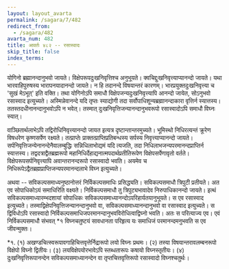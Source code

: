 ```yaml
---
layout: layout_avarta
permalink: /sagara/7/482
redirect_from:
  - /sagara/482
avarta_num: 482
title: आवर्तः ४८२ -- रसास्वादः
skip_title: false
index_terms: 
---
```


योगिनो ब्रह्मानन्दानुभवो जायते। विक्षेपरूपदुःखनिवृत्तिश्च अनुभूयते। क्वचिद्दुःखनिवृत्त्याप्यानन्दो जायते। यथा भारवाहिपुरुषस्य भारापनयादानन्दो जायते। न हि तदानन्दे विषयान्तरं कारणम्।
भारप्रयुक्तदुःखनिवृत्त्या च 'सुखं मेऽभूत्' इति वक्ति। तथा योगिनोऽपि
समाधौ विक्षेपजन्यदुःखनिवृत्त्यापि आनन्दो जायेत, सोऽनुभवो रसास्वाद
इत्युच्यते। अस्मिन्नेवानन्दे यदि तृप्तः स्याद्योगी तदा सर्वोपाधिशून्यब्रह्मानन्दाकारा वृत्तिर्न स्यात्तस्य। ततस्तदधीनानन्दानुभवोऽपि न भवेत्।
तस्मात् दुःखनिवृत्तिजन्यानन्दानुभवरूपो रसास्वादोऽपि समाधौ विघ्नः स्यात्।

वाञ्छितार्थलाभेऽपि तद्विरोधिनिवृत्त्यानन्दो जायत इत्यत्र दृष्टान्तान्तरमुच्यते। भूमिस्थो निधिरत्यन्तं क्रूरेण विषधरेण कृष्णसर्पेण रक्ष्यते। तत्प्राप्तेः
प्राक्तत्प्राप्तिप्रतिबन्धस्य सर्पस्य निवृत्त्याप्यानन्दो जायते। सर्पनिवृत्तिजन्येनानन्देनैवालम्बुद्धिः सन्निधिलाभोद्यमं यदि त्यजति, तदा निधिलाभजन्यपरमानन्दप्राप्तिर्न स्यात्तस्य। तद्वदत्राद्वैतब्रह्मरूपो महानिधिर्देहाद्यनात्मपदार्थप्रतीतिरूपेण विक्षेपसर्पेणावृतो वर्तते। विक्षेपरूपसर्पनिवृत्त्यापि अवान्तरानन्दरूपो
रसास्वादो भवति। अयमेव च निधिरूपेऽद्वैतब्रह्मप्राप्तिजन्यपरमानन्दलाभे विघ्न
इत्युच्यते।

अथवा -- सविकल्पसमाध्यनुष्ठानोत्तरं निर्विकल्पसमाधिः प्रसिद्ध्यति।
सविकल्पसमाधौ त्रिपुटी प्रतीयते। अत एव सोपाधिकोऽयं समाधिरिति वक्ष्यते।
निर्विकल्पसमाधौ तु त्रिपुट्यभावादेव निरुपाधिकानन्दो जायते। इत्थं सविकल्पसमाध्यारम्भदशायां सोपाधिकः सविकल्पसमाध्यानन्दोऽपरिहार्यतयानुभूयते। स एव रसास्वाद इत्युच्यते। तस्माद्विक्षेपनिवृत्तिजन्यानन्दानुभवो
वा, सविकल्पसमाध्यानन्दानुभवो वा रसास्वाद इत्युच्यते। स द्विविधोऽपि
रसास्वादो निर्विकल्पसमाधिजपरमानन्दानुभवविरोधित्वाद्विघ्नो भवति। अतः
स परित्याज्य एव। एवं निर्विकल्पसमाधौ संभवत् *१ विघ्नचतुष्टयं सावधानता
परिहृत्य यः समाधिजं परमानन्दमनुभवति स एव जीवन्मुक्तः।

<div class="footnote" markdown="1">
*१. (१) अखण्डचित्स्वरूपावगाहिचित्तवृत्तेर्निद्रारूपो लयो विघ्नः प्रथमः। (२) तस्या
विषयान्तरावलम्बनरूपो विक्षेपो विघ्नो द्वितीयः। (३) लयविक्षेपयोरभावेऽपि स्तब्धतारूपः कषायो विघ्नस्तृतीयः। (४) दुःखनिवृत्तिरूपानन्देन सविकल्पसमाध्यानन्देन वा तृप्तचित्तवृत्तिरूपो रसास्वादो विघ्नश्चतुर्थः।
</div>
